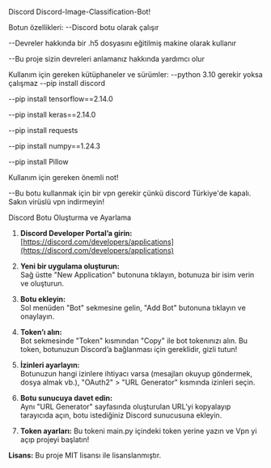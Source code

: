 Discord Discord-Image-Classification-Bot!

Botun özellikleri:
--Discord botu olarak çalışır

--Devreler hakkında bir .h5 dosyasını eğitilmiş makine olarak kullanır

--Bu proje sizin devreleri anlamanız hakkında yardımcı olur

Kullanım için gereken kütüphaneler ve sürümler:
--python 3.10 gerekir yoksa çalışmaz
--pip install discord

--pip install tensorflow==2.14.0

--pip install keras==2.14.0

--pip install requests

--pip install numpy==1.24.3

--pip install Pillow

Kullanım için gereken önemli not!

--Bu botu kullanmak için bir vpn gerekir çünkü discord Türkiye'de kapalı. Sakın virüslü vpn indirmeyin!

Discord Botu Oluşturma ve Ayarlama

1. **Discord Developer Portal’a girin:**  
   [https://discord.com/developers/applications](https://discord.com/developers/applications)

2. **Yeni bir uygulama oluşturun:**  
   Sağ üstte "New Application" butonuna tıklayın, botunuza bir isim verin ve oluşturun.

3. **Botu ekleyin:**  
   Sol menüden "Bot" sekmesine gelin, "Add Bot" butonuna tıklayın ve onaylayın.

4. **Token’ı alın:**  
   Bot sekmesinde "Token" kısmından "Copy" ile bot tokenınızı alın. Bu token, botunuzun Discord’a bağlanması için gereklidir, gizli tutun!

5. **İzinleri ayarlayın:**  
   Botunuzun hangi izinlere ihtiyacı varsa (mesajları okuyup göndermek, dosya almak vb.), "OAuth2" > "URL Generator" kısmında izinleri seçin.

6. **Botu sunucuya davet edin:**  
   Aynı "URL Generator" sayfasında oluşturulan URL’yi kopyalayıp tarayıcıda açın, botu istediğiniz Discord sunucusuna ekleyin.

7. **Token ayarları:**
   Bu tokeni main.py içindeki token yerine yazın ve Vpn yi açıp projeyi başlatın!

**Lisans:**
Bu proje MIT lisansı ile lisanslanmıştır.

